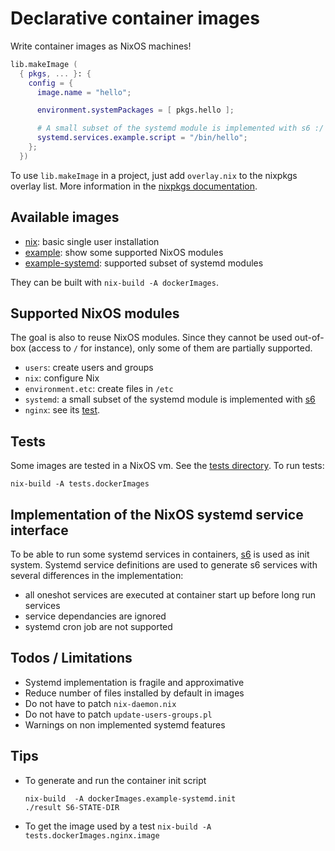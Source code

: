# Declarative container images

Write container images as NixOS machines!

```nix
lib.makeImage (
  { pkgs, ... }: {
    config = {
      image.name = "hello";

      environment.systemPackages = [ pkgs.hello ];

      # A small subset of the systemd module is implemented with s6 :/
      systemd.services.example.script = "/bin/hello";
    };
  })
```

To use `lib.makeImage` in a project, just add `overlay.nix` to the
nixpkgs overlay list. More information in the [nixpkgs
documentation](https://nixos.org/nixpkgs/manual/#sec-overlays-install).


## Available images

- [nix](images/nix.nix): basic single user installation
- [example](images/example.nix): show some supported NixOS modules
- [example-systemd](images/example-systemd.nix): supported subset of systemd modules

They can be built with `nix-build -A dockerImages`.


## Supported NixOS modules

The goal is also to reuse NixOS modules. Since they cannot be used
out-of-box (access to `/` for instance), only some of them are
partially supported.

- `users`: create users and groups
- `nix`: configure Nix
- `environment.etc`: create files in `/etc`
- `systemd`: a small subset of the systemd module is implemented with [s6](https://www.skarnet.org/software/s6/)
- `nginx`: see its [test](./tests/nginx.nix).


## Tests

Some images are tested in a NixOS vm. See the [tests directory](./tests).
To run tests:
```
nix-build -A tests.dockerImages
```


## Implementation of the NixOS systemd service interface

To be able to run some systemd services in containers,
[s6](https://www.skarnet.org/software/s6/) is used as init
system. Systemd service definitions are used to generate s6 services
with several differences in the implementation:

- all oneshot services are executed at container start up before long run services
- service dependancies are ignored
- systemd cron job are not supported


## Todos / Limitations

- Systemd implementation is fragile and approximative
- Reduce number of files installed by default in images
- Do not have to patch `nix-daemon.nix`
- Do not have to patch `update-users-groups.pl`
- Warnings on non implemented systemd features


## Tips

- To generate and run the container init script
  ```
  nix-build  -A dockerImages.example-systemd.init
  ./result S6-STATE-DIR
  ```

- To get the image used by a test `nix-build -A tests.dockerImages.nginx.image`


